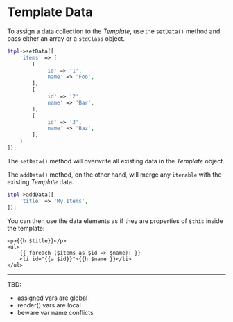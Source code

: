 # Template Data

To assign a data collection to the _Template_, use the `setData()` method and
pass either an array or a `stdClass` object.

```php
$tpl->setData([
    'items' => [
        [
            'id' => '1',
            'name' => 'Foo',
        ],
        [
            'id' => '2',
            'name' => 'Bar',
        ],
        [
            'id' => '3',
            'name' => 'Baz',
        ],
    )
]);
```

The `setData()` method will overwrite all existing data in the _Template_
object.

The `addData()` method, on the other hand, will merge any `iterable` with the
existing _Template_ data.

```php
$tpl->addData([
    'title' => 'My Items',
]);
```

You can then use the data elements as if they are properties of `$this` inside
the template:

```html+php
<p>{{h $title}}</p>
<ul>
    {{ foreach ($items as $id => $name): }}
    <li id="{{a $id}}">{{h $name }}</li>
</ul>
```

* * *

TBD:

- assigned vars are global
- render() vars are local
- beware var name conflicts
